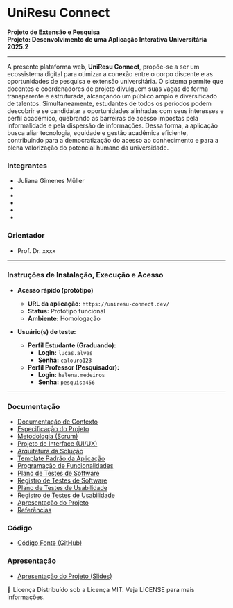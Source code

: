 # UniResu Connect

**Projeto de Extensão e Pesquisa**
<br>
**Projeto: Desenvolvimento de uma Aplicação Interativa Universitária**
<br>
**2025.2**

---

A presente plataforma web, **UniResu Connect**, propõe-se a ser um ecossistema digital para otimizar a conexão entre o corpo discente e as oportunidades de pesquisa e extensão universitária. O sistema permite que docentes e coordenadores de projeto divulguem suas vagas de forma transparente e estruturada, alcançando um público amplo e diversificado de talentos. Simultaneamente, estudantes de todos os períodos podem descobrir e se candidatar a oportunidades alinhadas com seus interesses e perfil acadêmico, quebrando as barreiras de acesso impostas pela informalidade e pela dispersão de informações. Dessa forma, a aplicação busca aliar tecnologia, equidade e gestão acadêmica eficiente, contribuindo para a democratização do acesso ao conhecimento e para a plena valorização do potencial humano da universidade.

### **Integrantes**

* Juliana Gimenes Müller
* 
* 
* 
* 
* 

### **Orientador**

* Prof. Dr. xxxx

---

### **Instruções de Instalação, Execução e Acesso**

* **Acesso rápido (protótipo)**
    * **URL da aplicação:** `https://uniresu-connect.dev/`
    * **Status:** Protótipo funcional
    * **Ambiente:** Homologação
* **Usuário(s) de teste:**

    * **Perfil Estudante (Graduando):**
        * **Login:** `lucas.alves`
        * **Senha:** `calouro123`
    * **Perfil Professor (Pesquisador):**
        * **Login:** `helena.medeiros`
        * **Senha:** `pesquisa456`

---

### **Documentação**

* [Documentação de Contexto](#)
* [Especificação do Projeto](#)
* [Metodologia (Scrum)](#)
* [Projeto de Interface (UI/UX)](#)
* [Arquitetura da Solução](#)
* [Template Padrão da Aplicação](#)
* [Programação de Funcionalidades](#)
* [Plano de Testes de Software](#)
* [Registro de Testes de Software](#)
* [Plano de Testes de Usabilidade](#)
* [Registro de Testes de Usabilidade](#)
* [Apresentação do Projeto](#)
* [Referências](#)

### **Código**

* [Código Fonte (GitHub)](https://github.com/seu-usuario/uniresu-connect)

### **Apresentação**

* [Apresentação do Projeto (Slides)](./link-para-apresentacao.pdf)

📝 Licença
Distribuído sob a Licença MIT. Veja LICENSE para mais informações.
